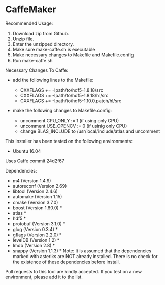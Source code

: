 # CaffeMaker
Recommended Usage:

1. Download zip from Github.
2. Unzip file.
3. Enter the unzipped directory.
4. Make sure make-caffe.sh is executable
5. Make necessary changes to Makefile and Makefile.config
6. Run make-caffe.sh

Necessary Changes To Caffe:
+ add the following lines to the Makefile:
    + CXXFLAGS += -Ipath/to/hdf5-1.8.18/src
    + CXXFLAGS += -Ipath/to/hdf5-1.8.18/hl/src
    + CXXFLAGS += -Ipath/to/hdf5-1.10.0.patch/hl/src

+ make the following changes to Makefile.config:
    + uncomment CPU_ONLY := 1 (if using only CPU)
    + uncomment USE_OPENCV := 0 (if usinig only CPU)
    + change BLAS_INCLUDE to /usr/local/include/atlas and uncomment


This installer has been tested on the following environments:
+ Ubuntu 16.04 

Uses Caffe commit 24d2f67

Dependencies:
+ m4 (Version 1.4.9)
+ autoreconf (Version 2.69)
+ libtool (Version 2.4.6)
+ automake (Version 1.15)
+ cmake (Version 3.7.0)
+ boost (Version 1.60.0) *
+ atlas *
+ hdf5 *
+ protobuf (Version 3.1.0) *
+ glog (Version 0.3.4) *
+ gflags (Version 2.2.0) *
+ levelDB (Version 1.2) *
+ lmdb (Version 2.8) *
+ snappy (Version 1.1.3) *
Note: It is assumed that the dependencies marked with asteriks are NOT
already installed. There is no check for the existence of these dependencies
before install.

Pull requests to this tool are kindly accepted. If you test on a new
environment, please add it to the list.
